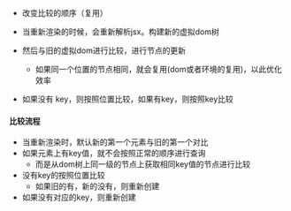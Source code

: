 
- 改变比较的顺序（复用）
- 当重新渲染的时候，会重新解析jsx。构建新的虚拟dom树
- 然后与旧的虚拟dom进行比较，进行节点的更新
  - 如果同一个位置的节点相同，就会复用(dom或者环境的复用)，以此优化效率

- 如果没有 key，则按照位置比较，如果有key，则按照key比较
  

#### 比较流程    
- 当重新渲染时，默认新的第一个元素与旧的第一个对比
- 如果元素上有key值，就不会按照正常的顺序进行查询
  - 而是从dom树上同一级的节点上获取相同key值的节点进行比较
- 没有key的按照位置比较
  - 如果旧的有，新的没有，则重新创建
- 如果没有对应的key，则重新创建
    